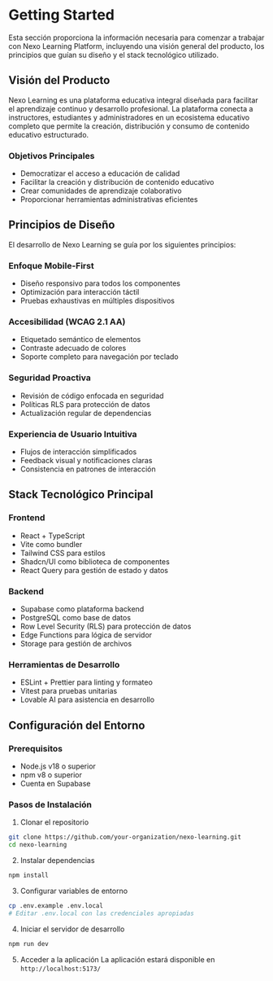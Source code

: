 
# Getting Started

Esta sección proporciona la información necesaria para comenzar a trabajar con Nexo Learning Platform, incluyendo una visión general del producto, los principios que guían su diseño y el stack tecnológico utilizado.

## Visión del Producto

Nexo Learning es una plataforma educativa integral diseñada para facilitar el aprendizaje continuo y desarrollo profesional. La plataforma conecta a instructores, estudiantes y administradores en un ecosistema educativo completo que permite la creación, distribución y consumo de contenido educativo estructurado.

### Objetivos Principales
- Democratizar el acceso a educación de calidad
- Facilitar la creación y distribución de contenido educativo
- Crear comunidades de aprendizaje colaborativo
- Proporcionar herramientas administrativas eficientes

## Principios de Diseño

El desarrollo de Nexo Learning se guía por los siguientes principios:

### Enfoque Mobile-First
- Diseño responsivo para todos los componentes
- Optimización para interacción táctil
- Pruebas exhaustivas en múltiples dispositivos

### Accesibilidad (WCAG 2.1 AA)
- Etiquetado semántico de elementos
- Contraste adecuado de colores
- Soporte completo para navegación por teclado

### Seguridad Proactiva
- Revisión de código enfocada en seguridad
- Políticas RLS para protección de datos
- Actualización regular de dependencias

### Experiencia de Usuario Intuitiva
- Flujos de interacción simplificados
- Feedback visual y notificaciones claras
- Consistencia en patrones de interacción

## Stack Tecnológico Principal

### Frontend
- React + TypeScript
- Vite como bundler
- Tailwind CSS para estilos
- Shadcn/UI como biblioteca de componentes
- React Query para gestión de estado y datos

### Backend
- Supabase como plataforma backend
- PostgreSQL como base de datos
- Row Level Security (RLS) para protección de datos
- Edge Functions para lógica de servidor
- Storage para gestión de archivos

### Herramientas de Desarrollo
- ESLint + Prettier para linting y formateo
- Vitest para pruebas unitarias
- Lovable AI para asistencia en desarrollo

## Configuración del Entorno

### Prerequisitos
- Node.js v18 o superior
- npm v8 o superior
- Cuenta en Supabase

### Pasos de Instalación

1. Clonar el repositorio
```bash
git clone https://github.com/your-organization/nexo-learning.git
cd nexo-learning
```

2. Instalar dependencias
```bash
npm install
```

3. Configurar variables de entorno
```bash
cp .env.example .env.local
# Editar .env.local con las credenciales apropiadas
```

4. Iniciar el servidor de desarrollo
```bash
npm run dev
```

5. Acceder a la aplicación
La aplicación estará disponible en `http://localhost:5173/`
